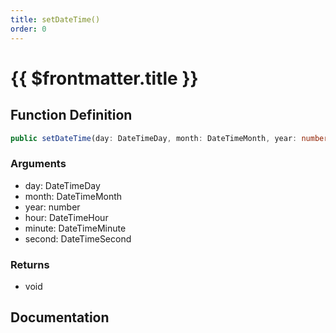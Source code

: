 ```yaml
---
title: setDateTime()
order: 0
---
```


# {{ $frontmatter.title }}

## Function Definition

```ts
public setDateTime(day: DateTimeDay, month: DateTimeMonth, year: number, hour: DateTimeHour, minute: DateTimeMinute, second: DateTimeSecond): void;
```

### Arguments

* day: DateTimeDay
* month: DateTimeMonth
* year: number
* hour: DateTimeHour
* minute: DateTimeMinute
* second: DateTimeSecond

### Returns

* void

## Documentation

<!--@include: ./parts/setDateTime.md-->
